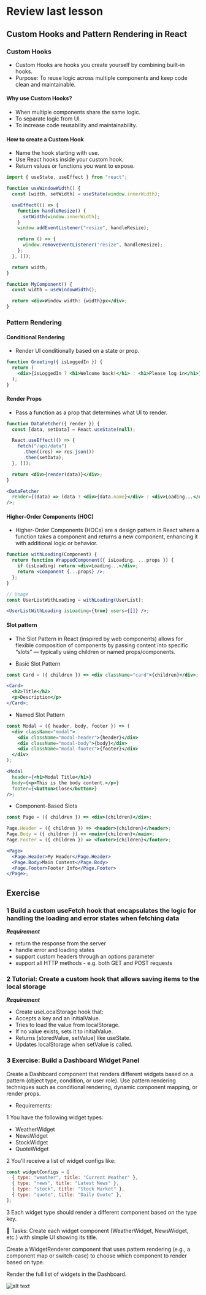 # Review last lesson

## Custom Hooks and Pattern Rendering in React

### Custom Hooks

- Custom Hooks are hooks you create yourself by combining built-in hooks.
- Purpose: To reuse logic across multiple components and keep code clean and maintainable.

#### Why use Custom Hooks?

- When multiple components share the same logic.
- To separate logic from UI.
- To increase code reusability and maintainability.

#### How to create a Custom Hook

- Name the hook starting with use.
- Use React hooks inside your custom hook.
- Return values or functions you want to expose.

```jsx
import { useState, useEffect } from "react";

function useWindowWidth() {
  const [width, setWidth] = useState(window.innerWidth);

  useEffect(() => {
    function handleResize() {
      setWidth(window.innerWidth);
    }
    window.addEventListener("resize", handleResize);

    return () => {
      window.removeEventListener("resize", handleResize);
    };
  }, []);

  return width;
}

function MyComponent() {
  const width = useWindowWidth();

  return <div>Window width: {width}px</div>;
}
```

### Pattern Rendering

#### Conditional Rendering

- Render UI conditionally based on a state or prop.

```jsx
function Greeting({ isLoggedIn }) {
  return (
    <div>{isLoggedIn ? <h1>Welcome back!</h1> : <h1>Please log in</h1>}</div>
  );
}
```

#### Render Props

- Pass a function as a prop that determines what UI to render.

```jsx
function DataFetcher({ render }) {
  const [data, setData] = React.useState(null);

  React.useEffect(() => {
    fetch("/api/data")
      .then((res) => res.json())
      .then(setData);
  }, []);

  return <div>{render(data)}</div>;
}

<DataFetcher
  render={(data) => (data ? <div>{data.name}</div> : <div>Loading...</div>)}
/>;
```

#### Higher-Order Components (HOC)

- Higher-Order Components (HOCs) are a design pattern in React where a function takes a component and returns a new component, enhancing it with additional logic or behavior.

```jsx
function withLoading(Component) {
  return function WrappedComponent({ isLoading, ...props }) {
    if (isLoading) return <div>Loading...</div>;
    return <Component {...props} />;
  };
}

// Usage
const UserListWithLoading = withLoading(UserList);

<UserListWithLoading isLoading={true} users={[]} />;
```

#### Slot pattern

- The Slot Pattern in React (inspired by web components) allows for flexible composition of components by passing content into specific “slots” — typically using children or named props/components.

- Basic Slot Pattern

```jsx
const Card = ({ children }) => <div className="card">{children}</div>;

<Card>
  <h2>Title</h2>
  <p>Description</p>
</Card>;
```

- Named Slot Pattern

```jsx
const Modal = ({ header, body, footer }) => (
  <div className="modal">
    <div className="modal-header">{header}</div>
    <div className="modal-body">{body}</div>
    <div className="modal-footer">{footer}</div>
  </div>
);

<Modal
  header={<h1>Modal Title</h1>}
  body={<p>This is the body content.</p>}
  footer={<button>Close</button>}
/>;
```

- Component-Based Slots

```jsx
const Page = ({ children }) => <div>{children}</div>;

Page.Header = ({ children }) => <header>{children}</header>;
Page.Body = ({ children }) => <main>{children}</main>;
Page.Footer = ({ children }) => <footer>{children}</footer>;

<Page>
  <Page.Header>My Header</Page.Header>
  <Page.Body>Main Content</Page.Body>
  <Page.Footer>Footer Info</Page.Footer>
</Page>;
```

## Exercise

### 1 Build a custom useFetch hook that encapsulates the logic for handling the loading and error states when fetching data

**_Requirement_**

- return the response from the server
- handle error and loading states
- support custom headers through an options parameter
- support all HTTP methods - e.g. both GET and POST requests

### 2 Tutorial: Create a custom hook that allows saving items to the local storage

**_Requirement_**

- Create useLocalStorage hook that:
- Accepts a key and an initialValue.
- Tries to load the value from localStorage.
- If no value exists, sets it to initialValue.
- Returns [storedValue, setValue] like useState.
- Updates localStorage when setValue is called.

### 3 Exercise: Build a Dashboard Widget Panel

Create a Dashboard component that renders different widgets based on a pattern (object type, condition, or user role). Use pattern rendering techniques such as conditional rendering, dynamic component mapping, or render props.

- Requirements:

1 You have the following widget types:

- WeatherWidget
- NewsWidget
- StockWidget
- QuoteWidget

2 You’ll receive a list of widget configs like:

```jsx
const widgetConfigs = [
  { type: "weather", title: "Current Weather" },
  { type: "news", title: "Latest News" },
  { type: "stock", title: "Stock Market" },
  { type: "quote", title: "Daily Quote" },
];
```

3 Each widget type should render a different component based on the type key.

🔧 Tasks:
Create each widget component (WeatherWidget, NewsWidget, etc.) with simple UI showing its title.

Create a WidgetRenderer component that uses pattern rendering (e.g., a component map or switch-case) to choose which component to render based on type.

Render the full list of widgets in the Dashboard.

![alt text](image.png)
